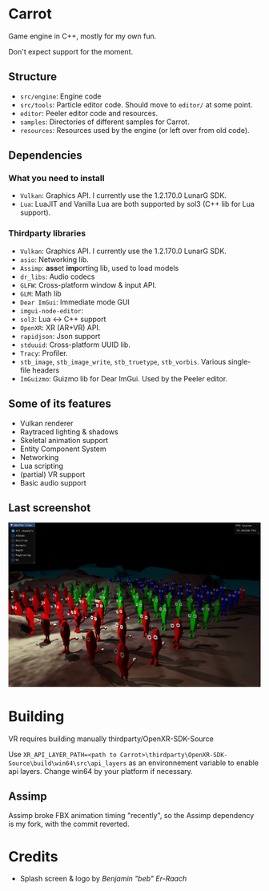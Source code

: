 # Carrot

Game engine in C++, mostly for my own fun.

Don't expect support for the moment.

## Structure
* `src/engine`: Engine code
* `src/tools`: Particle editor code. Should move to `editor/` at some point.
* `editor`: Peeler editor code and resources.
* `samples`: Directories of different samples for Carrot.
* `resources`: Resources used by the engine (or left over from old code).

## Dependencies

### What you need to install
* `Vulkan`: Graphics API. I currently use the 1.2.170.0 LunarG SDK.
* `Lua`: LuaJIT and Vanilla Lua are both supported by sol3 (C++ lib for Lua support).

### Thirdparty libraries
* `Vulkan`: Graphics API. I currently use the 1.2.170.0 LunarG SDK.
* `asio`: Networking lib.
* `Assimp`: **ass**et **imp**orting lib, used to load models
* `dr_libs`: Audio codecs
* `GLFW`: Cross-platform window & input API.
* `GLM`: Math lib
* `Dear ImGui`: Immediate mode GUI
* `imgui-node-editor`: 
* `sol3`: Lua <-> C++ support
* `OpenXR`: XR (AR+VR) API.
* `rapidjson`: Json support
* `stduuid`: Cross-platform UUID lib.
* `Tracy`: Profiler.
* `stb_image`, `stb_image_write`, `stb_truetype`, `stb_vorbis`. Various single-file headers
* `ImGuizmo`: Guizmo lib for Dear ImGui. Used by the Peeler editor.

## Some of its features
- Vulkan renderer
- Raytraced lighting & shadows
- Skeletal animation support
- Entity Component System
- Networking
- Lua scripting
- (partial) VR support
- Basic audio support

## Last screenshot
![Last screenshot](./screenshot.png)

# Building
VR requires building manually thirdparty/OpenXR-SDK-Source

Use `XR_API_LAYER_PATH=<path to Carrot>\thirdparty\OpenXR-SDK-Source\build\win64\src\api_layers` as an environnement variable to enable api layers. Change win64 by your platform if necessary.

## Assimp
Assimp broke FBX animation timing "recently", so the Assimp dependency is my fork, with the <b8bf1eac041f0bbb406019a28f310509dad51b86> commit reverted.

# Credits
* Splash screen & logo by *Benjamin "beb" Er-Raach*